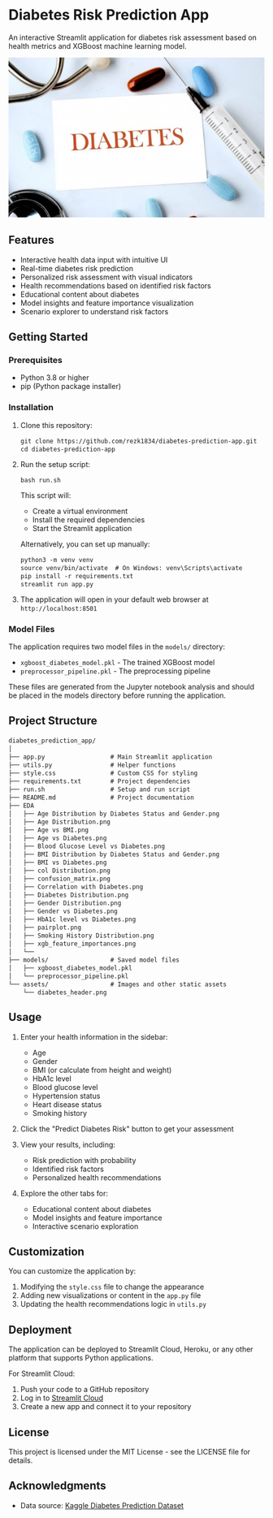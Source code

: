 # Diabetes Risk Prediction App

An interactive Streamlit application for diabetes risk assessment based on health metrics and XGBoost machine learning model.

![Diabetes Risk Prediction App](assets/diabetes_header.png)

## Features

- Interactive health data input with intuitive UI
- Real-time diabetes risk prediction
- Personalized risk assessment with visual indicators
- Health recommendations based on identified risk factors
- Educational content about diabetes
- Model insights and feature importance visualization
- Scenario explorer to understand risk factors

## Getting Started

### Prerequisites

- Python 3.8 or higher
- pip (Python package installer)

### Installation

1. Clone this repository:
   ```
   git clone https://github.com/rezk1834/diabetes-prediction-app.git
   cd diabetes-prediction-app
   ```

2. Run the setup script:
   ```
   bash run.sh
   ```

   This script will:
   - Create a virtual environment
   - Install the required dependencies
   - Start the Streamlit application

   Alternatively, you can set up manually:

   ```
   python3 -m venv venv
   source venv/bin/activate  # On Windows: venv\Scripts\activate
   pip install -r requirements.txt
   streamlit run app.py
   ```

3. The application will open in your default web browser at `http://localhost:8501`

### Model Files

The application requires two model files in the `models/` directory:
- `xgboost_diabetes_model.pkl` - The trained XGBoost model
- `preprocessor_pipeline.pkl` - The preprocessing pipeline

These files are generated from the Jupyter notebook analysis and should be placed in the models directory before running the application.

## Project Structure

```
diabetes_prediction_app/
│
├── app.py                  # Main Streamlit application
├── utils.py                # Helper functions
├── style.css               # Custom CSS for styling
├── requirements.txt        # Project dependencies
├── run.sh                  # Setup and run script
├── README.md               # Project documentation
├── EDA
│   ├── Age Distribution by Diabetes Status and Gender.png
│   ├── Age Distribution.png
│   ├── Age vs BMI.png
│   ├── Age vs Diabetes.png
│   ├── Blood Glucose Level vs Diabetes.png
│   ├── BMI Distribution by Diabetes Status and Gender.png
│   ├── BMI vs Diabetes.png         
│   ├── col Distribution.png
│   ├── confusion_matrix.png          
│   ├── Correlation with Diabetes.png
│   ├── Diabetes Distribution.png
│   ├── Gender Distribution.png         
│   ├── Gender vs Diabetes.png
│   ├── HbA1c level vs Diabetes.png           
│   ├── pairplot.png
│   ├── Smoking History Distribution.png
│   ├── xgb_feature_importances.png               
│   └──       
├── models/                 # Saved model files
│   ├── xgboost_diabetes_model.pkl
│   └── preprocessor_pipeline.pkl
└── assets/                 # Images and other static assets
    └── diabetes_header.png
```

## Usage

1. Enter your health information in the sidebar:
   - Age
   - Gender
   - BMI (or calculate from height and weight)
   - HbA1c level
   - Blood glucose level
   - Hypertension status
   - Heart disease status
   - Smoking history

2. Click the "Predict Diabetes Risk" button to get your assessment

3. View your results, including:
   - Risk prediction with probability
   - Identified risk factors
   - Personalized health recommendations

4. Explore the other tabs for:
   - Educational content about diabetes
   - Model insights and feature importance
   - Interactive scenario exploration

## Customization

You can customize the application by:

1. Modifying the `style.css` file to change the appearance
2. Adding new visualizations or content in the `app.py` file
3. Updating the health recommendations logic in `utils.py`

## Deployment

The application can be deployed to Streamlit Cloud, Heroku, or any other platform that supports Python applications.

For Streamlit Cloud:
1. Push your code to a GitHub repository
2. Log in to [Streamlit Cloud](https://streamlit.io/cloud)
3. Create a new app and connect it to your repository

## License

This project is licensed under the MIT License - see the LICENSE file for details.

## Acknowledgments

- Data source: [Kaggle Diabetes Prediction Dataset](https://www.kaggle.com/datasets/iammustafatz/diabetes-prediction-dataset)
